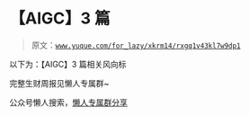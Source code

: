 # 【AIGC】3 篇

> 原文：[`www.yuque.com/for_lazy/xkrm14/rxgq1v43kl7w9dp1`](https://www.yuque.com/for_lazy/xkrm14/rxgq1v43kl7w9dp1)

以下为：【AIGC】3 篇相关风向标

完整生财周报见懒人专属群~

公众号懒人搜索，[懒人专属群分享](https://lazybook.fun/#/blog/group)